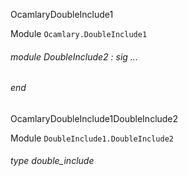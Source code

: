 OcamlaryDoubleInclude1

 Module  `` Ocamlary.DoubleInclude1 `` 
<a id="module-DoubleInclude2"></a>
###### module DoubleInclude2 : sig ... 
###### end


OcamlaryDoubleInclude1DoubleInclude2

 Module  `` DoubleInclude1.DoubleInclude2 `` 
<a id="type-double_include"></a>
###### type double_include

